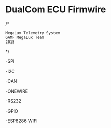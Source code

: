 # DualCom ECU Firmwire
/*

    MegaLux Telemetry System
    GAMF MegaLux Team
    2015

*/

-SPI

-I2C

-CAN

-ONEWIRE

-RS232

-GPIO

-ESP8286 WIFI

